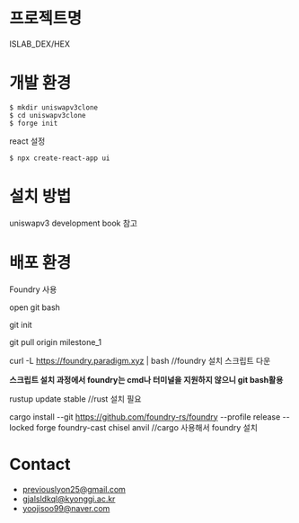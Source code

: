 # 프로젝트명
ISLAB_DEX/HEX
# 개발 환경
```
$ mkdir uniswapv3clone
$ cd uniswapv3clone
$ forge init
```
react 설정
```
$ npx create-react-app ui
```
# 설치 방법
uniswapv3 development book 참고
# 배포 환경
Foundry 사용

open git bash

git init

git pull origin milestone_1

curl -L https://foundry.paradigm.xyz | bash //foundry 설치 스크립트 다운

**스크립트 설치 과정에서 foundry는 cmd나 터미널을 지원하지 않으니 git bash활용**

rustup update stable //rust 설치 필요

cargo install --git https://github.com/foundry-rs/foundry --profile release --locked forge foundry-cast chisel anvil //cargo 사용해서 foundry 설치
# Contact
- previouslyon25@gmail.com
- gjalsldkql@kyonggi.ac.kr
- yoojisoo99@naver.com
